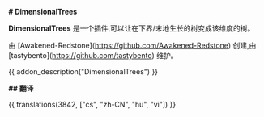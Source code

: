**\# DimensionalTrees**

**DimensionalTrees** 是一个插件,可以让在下界/末地生长的树变成该维度的树。

由 \[Awakened-Redstone\](https://github.com/Awakened-Redstone) 创建,由 \[tastybento\](https://github.com/tastybento) 维护。

{{ addon\_description("DimensionalTrees") }}

**\## 翻译**

{{ translations(3842, \["cs", "zh-CN", "hu", "vi"\]) }}
